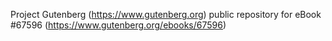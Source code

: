 Project Gutenberg (https://www.gutenberg.org) public repository for
eBook #67596 (https://www.gutenberg.org/ebooks/67596)
